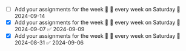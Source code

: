 - [ ] Add your assignments for the week 🔺 🔁 every week on Saturday 📅 2024-09-14
- [x] Add your assignments for the week 🔺 🔁 every week on Saturday 📅 2024-09-07 ✅ 2024-09-09
- [x] Add your assignments for the week 🔺 🔁 every week on Saturday 📅 2024-08-31 ✅ 2024-09-06